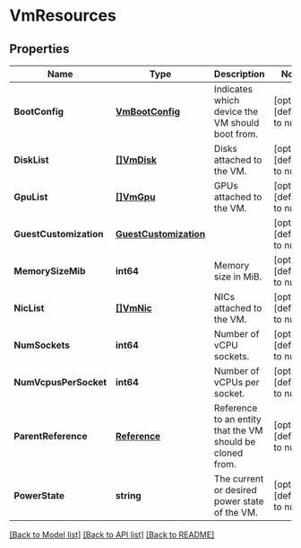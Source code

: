 # VmResources

## Properties
Name | Type | Description | Notes
------------ | ------------- | ------------- | -------------
**BootConfig** | [**VmBootConfig**](vm_boot_config.md) | Indicates which device the VM should boot from. | [optional] [default to null]
**DiskList** | [**[]VmDisk**](vm_disk.md) | Disks attached to the VM. | [optional] [default to null]
**GpuList** | [**[]VmGpu**](vm_gpu.md) | GPUs attached to the VM. | [optional] [default to null]
**GuestCustomization** | [**GuestCustomization**](guest_customization.md) |  | [optional] [default to null]
**MemorySizeMib** | **int64** | Memory size in MiB. | [optional] [default to null]
**NicList** | [**[]VmNic**](vm_nic.md) | NICs attached to the VM. | [optional] [default to null]
**NumSockets** | **int64** | Number of vCPU sockets. | [optional] [default to null]
**NumVcpusPerSocket** | **int64** | Number of vCPUs per socket. | [optional] [default to null]
**ParentReference** | [**Reference**](reference.md) | Reference to an entity that the VM should be cloned from.  | [optional] [default to null]
**PowerState** | **string** | The current or desired power state of the VM. | [optional] [default to null]

[[Back to Model list]](../README.md#documentation-for-models) [[Back to API list]](../README.md#documentation-for-api-endpoints) [[Back to README]](../README.md)
